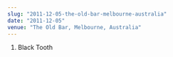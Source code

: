 ```yaml
---
slug: "2011-12-05-the-old-bar-melbourne-australia"
date: "2011-12-05"
venue: "The Old Bar, Melbourne, Australia"
---
```


 1. Black Tooth


